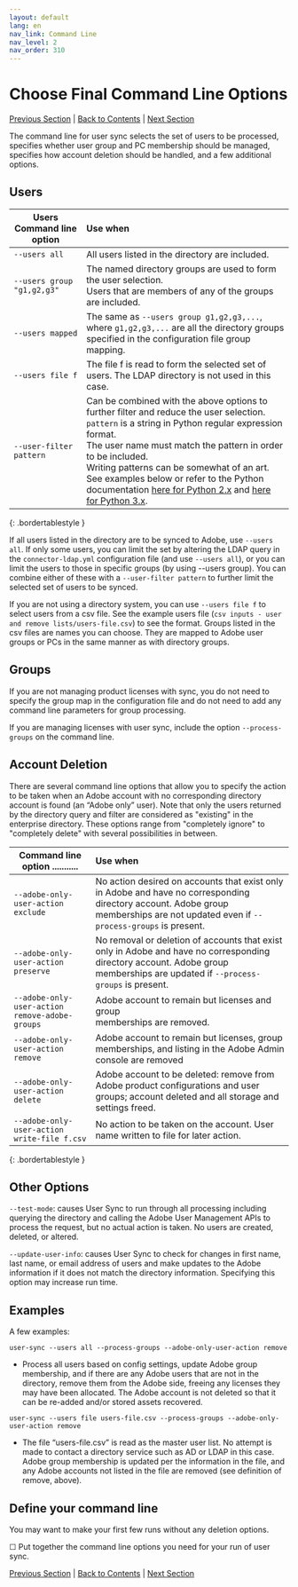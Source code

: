 ```yaml
---
layout: default
lang: en
nav_link: Command Line
nav_level: 2
nav_order: 310
---
```


# Choose Final Command Line Options

[Previous Section](monitoring.md) \| [Back to Contents](index.md) \|  [Next Section](scheduling.md)

The command line for user sync selects the set of users to be processed, specifies whether user group and PC membership should be managed, specifies how account deletion should be handled, and a few additional options.

## Users


| Users Command line option  | Use when           |
| ------------- |:-------------| 
|   `--users all` |    All users listed in the directory are included.  |
|   `--users group "g1,g2,g3"`  |    The named directory groups are used to form the user selection. <br>Users that are members of any of the groups are included.  |
|   `--users mapped`  |    The same as `--users group g1,g2,g3,...`, where `g1,g2,g3,...` are all the directory groups specified in the configuration file group mapping.|
|   `--users file f`  |    The file f is read to form the selected set of users.  The LDAP directory is not used in this case. |
|   `--user-filter pattern`    |  Can be combined with the above options to further filter and reduce the user selection. <br>`pattern` is a string in Python regular expression format.  <br>The user name must match the pattern in order to be included.  <br>Writing patterns can be somewhat of an art.  See examples below or refer to the Python documentation [here for Python 2.x](https://docs.python.org/2/library/re.html) and [here for Python 3.x](https://docs.python.org/3/library/re.html). |
{: .bordertablestyle }


If all users listed in the directory are to be synced to Adobe, use `--users all`.  If only some users, you can limit the set by altering the LDAP query in the `connector-ldap.yml` configuration file (and use `--users all`), or you can limit the users to those in specific groups (by using --users group).  You can combine either of these with a `--user-filter pattern` to further limit the selected set of users to be synced.

If you are not using a directory system, you can use `--users file f` to select users from a csv file.  See the example users file (`csv inputs - user and remove lists/users-file.csv`) to see the format.  Groups listed in the csv files are names you can choose.  They are mapped to Adobe user groups or PCs in the same manner as with directory groups.

## Groups

If you are not managing product licenses with sync, you do not need to specify the group map in the configuration file and do not need to add any command line parameters for group processing.

If you are managing licenses with user sync, include the option `--process-groups` on the command line.


## Account Deletion


There are several command line options that allow you to specify the action to be taken when an Adobe account with no corresponding directory account is found (an “Adobe only” user).
Note that only the users returned by the directory query and filter are considered as "existing" in the enterprise directory.  These options range from "completely ignore" to "completely delete" with several possibilities in between.



| Command line option       ...........| Use when           |
| ------------- |:-------------| 
|   `--adobe-only-user-action exclude`                        |  No action desired on accounts that exist only in Adobe and have no corresponding directory account. Adobe group memberships are not updated even if `--process-groups` is present. |
|   `--adobe-only-user-action preserve`                        |  No removal or deletion of accounts that exist only in Adobe and have no corresponding directory account. Adobe group memberships are updated if `--process-groups` is present. |
|   `--adobe-only-user-action remove-adobe-groups` |    Adobe account to remain but licenses and group <br>memberships are removed.  |
|   `--adobe-only-user-action remove`  |    Adobe account to remain but licenses, group memberships, and listing in the Adobe Admin console are removed   |
|   `--adobe-only-user-action delete`  |    Adobe account to be deleted: remove from<br>Adobe product configurations and user groups; account deleted and all storage and settings freed. |
|   `--adobe-only-user-action write-file f.csv`    |  No action to be taken on the account.  User name written to file for later action. |
{: .bordertablestyle }



## Other Options

`--test-mode`:  causes User Sync to run through all processing including querying the directory and calling the Adobe User Management APIs to process the request, but no actual action is taken.  No users are created, deleted, or altered.

`--update-user-info`: causes User Sync to check for changes in first name, last name, or email address of users and make updates to the Adobe information if it does not match the directory information.  Specifying this option may increase run time.


## Examples

A few examples:

`user-sync --users all --process-groups --adobe-only-user-action remove`

- Process all users based on config settings, update Adobe group membership, and if there are any Adobe users that are not in the directory, remove them from the Adobe side, freeing any licenses they may have been allocated.  The Adobe account is not deleted so that it can be re-added and/or stored assets recovered.
    
`user-sync --users file users-file.csv --process-groups --adobe-only-user-action remove`

- The file “users-file.csv” is read as the master user list. No attempt is made to contact a directory service such as AD or LDAP in this case.  Adobe group membership is updated per the information in the file, and any Adobe accounts not listed in the file are removed (see definition of remove, above).

## Define your command line

You may want to make your first few runs without any deletion options.

&#9744;  Put together the command line options you need for your run of user sync.


[Previous Section](monitoring.md) \| [Back to Contents](index.md) \|  [Next Section](scheduling.md)
